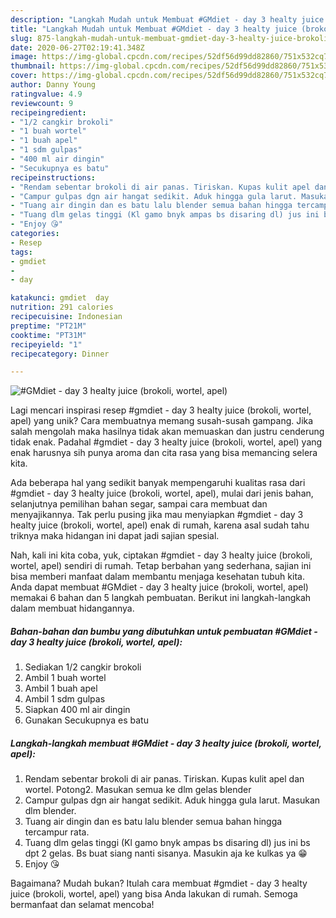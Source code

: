 ```yaml
---
description: "Langkah Mudah untuk Membuat #GMdiet - day 3 healty juice (brokoli, wortel, apel), Lezat"
title: "Langkah Mudah untuk Membuat #GMdiet - day 3 healty juice (brokoli, wortel, apel), Lezat"
slug: 875-langkah-mudah-untuk-membuat-gmdiet-day-3-healty-juice-brokoli-wortel-apel-lezat
date: 2020-06-27T02:19:41.348Z
image: https://img-global.cpcdn.com/recipes/52df56d99dd82860/751x532cq70/gmdiet-day-3-healty-juice-brokoli-wortel-apel-foto-resep-utama.jpg
thumbnail: https://img-global.cpcdn.com/recipes/52df56d99dd82860/751x532cq70/gmdiet-day-3-healty-juice-brokoli-wortel-apel-foto-resep-utama.jpg
cover: https://img-global.cpcdn.com/recipes/52df56d99dd82860/751x532cq70/gmdiet-day-3-healty-juice-brokoli-wortel-apel-foto-resep-utama.jpg
author: Danny Young
ratingvalue: 4.9
reviewcount: 9
recipeingredient:
- "1/2 cangkir brokoli"
- "1 buah wortel"
- "1 buah apel"
- "1 sdm gulpas"
- "400 ml air dingin"
- "Secukupnya es batu"
recipeinstructions:
- "Rendam sebentar brokoli di air panas. Tiriskan. Kupas kulit apel dan wortel. Potong2. Masukan semua ke dlm gelas blender"
- "Campur gulpas dgn air hangat sedikit. Aduk hingga gula larut. Masukan dlm blender."
- "Tuang air dingin dan es batu lalu blender semua bahan hingga tercampur rata."
- "Tuang dlm gelas tinggi (Kl gamo bnyk ampas bs disaring dl) jus ini bs dpt 2 gelas. Bs buat siang nanti sisanya. Masukin aja ke kulkas ya 😁"
- "Enjoy 😘"
categories:
- Resep
tags:
- gmdiet
- 
- day

katakunci: gmdiet  day 
nutrition: 291 calories
recipecuisine: Indonesian
preptime: "PT21M"
cooktime: "PT31M"
recipeyield: "1"
recipecategory: Dinner

---
```



![#GMdiet - day 3 healty juice (brokoli, wortel, apel)](https://img-global.cpcdn.com/recipes/52df56d99dd82860/751x532cq70/gmdiet-day-3-healty-juice-brokoli-wortel-apel-foto-resep-utama.jpg)

Lagi mencari inspirasi resep #gmdiet - day 3 healty juice (brokoli, wortel, apel) yang unik? Cara membuatnya memang susah-susah gampang. Jika salah mengolah maka hasilnya tidak akan memuaskan dan justru cenderung tidak enak. Padahal #gmdiet - day 3 healty juice (brokoli, wortel, apel) yang enak harusnya sih punya aroma dan cita rasa yang bisa memancing selera kita.

Ada beberapa hal yang sedikit banyak mempengaruhi kualitas rasa dari #gmdiet - day 3 healty juice (brokoli, wortel, apel), mulai dari jenis bahan, selanjutnya pemilihan bahan segar, sampai cara membuat dan menyajikannya. Tak perlu pusing jika mau menyiapkan #gmdiet - day 3 healty juice (brokoli, wortel, apel) enak di rumah, karena asal sudah tahu triknya maka hidangan ini dapat jadi sajian spesial.




Nah, kali ini kita coba, yuk, ciptakan #gmdiet - day 3 healty juice (brokoli, wortel, apel) sendiri di rumah. Tetap berbahan yang sederhana, sajian ini bisa memberi manfaat dalam membantu menjaga kesehatan tubuh kita. Anda dapat membuat #GMdiet - day 3 healty juice (brokoli, wortel, apel) memakai 6 bahan dan 5 langkah pembuatan. Berikut ini langkah-langkah dalam membuat hidangannya.

<!--inarticleads1-->

##### Bahan-bahan dan bumbu yang dibutuhkan untuk pembuatan #GMdiet - day 3 healty juice (brokoli, wortel, apel):

1. Sediakan 1/2 cangkir brokoli
1. Ambil 1 buah wortel
1. Ambil 1 buah apel
1. Ambil 1 sdm gulpas
1. Siapkan 400 ml air dingin
1. Gunakan Secukupnya es batu




<!--inarticleads2-->

##### Langkah-langkah membuat #GMdiet - day 3 healty juice (brokoli, wortel, apel):

1. Rendam sebentar brokoli di air panas. Tiriskan. Kupas kulit apel dan wortel. Potong2. Masukan semua ke dlm gelas blender
1. Campur gulpas dgn air hangat sedikit. Aduk hingga gula larut. Masukan dlm blender.
1. Tuang air dingin dan es batu lalu blender semua bahan hingga tercampur rata.
1. Tuang dlm gelas tinggi (Kl gamo bnyk ampas bs disaring dl) jus ini bs dpt 2 gelas. Bs buat siang nanti sisanya. Masukin aja ke kulkas ya 😁
1. Enjoy 😘




Bagaimana? Mudah bukan? Itulah cara membuat #gmdiet - day 3 healty juice (brokoli, wortel, apel) yang bisa Anda lakukan di rumah. Semoga bermanfaat dan selamat mencoba!
